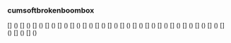 ### cumsoftbrokenboombox

[] ()<!--- // // --->
[] ()<!--- // // --->
[] ()<!--- // // --->
[] ()<!--- // // --->
[] ()<!--- // // --->
[] ()<!--- // // --->
[] ()<!--- // // --->
[] ()<!--- // // --->
[] ()<!--- // // --->
[] ()<!--- // // --->
[] ()<!--- // // --->
[] ()<!--- // // --->
[] ()<!--- // // --->
[] ()<!--- // // --->
[] ()<!--- // // --->
[] ()<!--- // // --->
[] ()<!--- // // --->
[] ()<!--- // // --->
[] ()<!--- // // --->
[] ()<!--- // // --->
